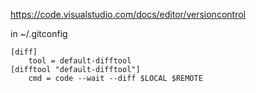 https://code.visualstudio.com/docs/editor/versioncontrol

in ~/.gitconfig

```
[diff]
    tool = default-difftool
[difftool "default-difftool"]
    cmd = code --wait --diff $LOCAL $REMOTE
```